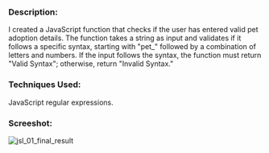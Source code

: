 ### Description:
I created a JavaScript function that checks if the user has entered valid pet adoption details. The function takes a string as input and validates if it follows a specific syntax, starting with "pet_" followed by a combination of letters and numbers. If the input follows the syntax, the function must return "Valid Syntax"; otherwise, return "Invalid Syntax."

### Techniques Used:
JavaScript regular expressions.

### Screeshot:

![jsl_01_final_result](https://github.com/KemisoMalatsi/KEMMAL529_BCL2401_Group-C_Kemiso-Malatsi_JSL01/assets/156844247/0799505a-9f91-43b1-8bcc-f742ad1ab4a3)

